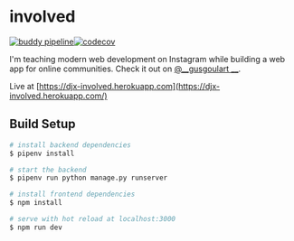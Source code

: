 # involved

[![buddy pipeline](https://app.buddy.works/goulart/involved/pipelines/pipeline/190701/badge.svg?token=0035ead190556e73db03b82d6069781f3093eb948867a08b08149abea8f12a7f "buddy pipeline")](https://app.buddy.works/goulart/involved/pipelines/pipeline/190701)[![codecov](https://codecov.io/gh/augustogoulart/involved/branch/master/graph/badge.svg)](https://codecov.io/gh/augustogoulart/involved)



I'm teaching modern web development on Instagram while building a web app for online communities. Check it out on [@__gusgoulart __](https://www.instagram.com/__gusgoulart__/).

Live at [https://djx-involved.herokuapp.com](https://djx-involved.herokuapp.com/)



## Build Setup

``` bash
# install backend dependencies
$ pipenv install

# start the backend
$ pipenv run python manage.py runserver

# install frontend dependencies
$ npm install

# serve with hot reload at localhost:3000
$ npm run dev
```
